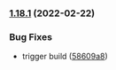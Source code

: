### [1.18.1](https://github.com/provusinc/quoting/compare/v1.18.0...v1.18.1) (2022-02-22)

### Bug Fixes

- trigger build ([58609a8](https://github.com/provusinc/quoting/commit/58609a881e9af57648c191265563dd00a3e4117b))
